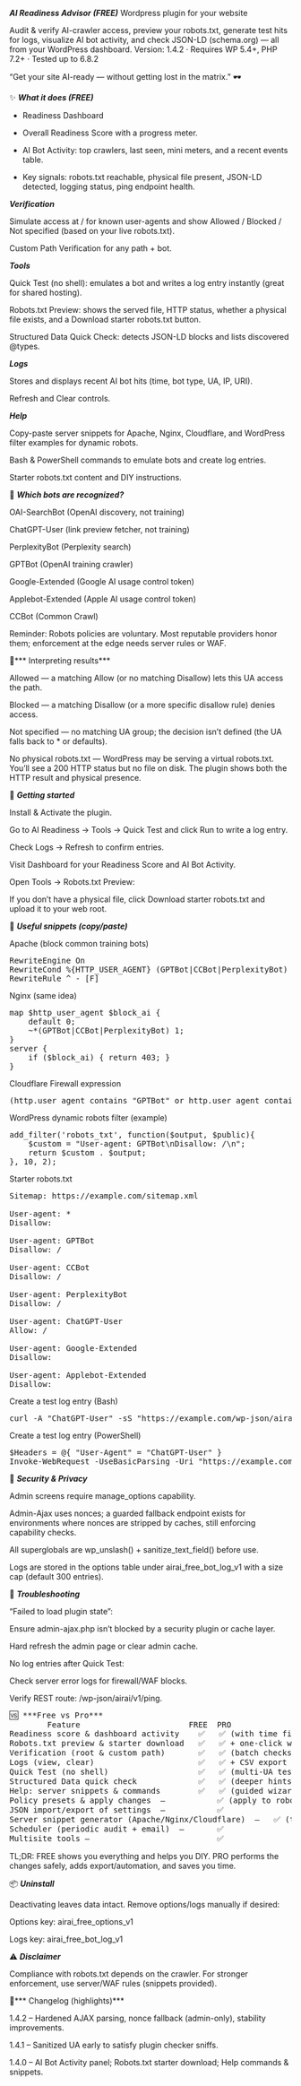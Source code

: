 ***AI Readiness Advisor (FREE)*** Wordpress plugin for your website

Audit & verify AI-crawler access, preview your robots.txt, generate test hits for logs, visualize AI bot activity, and check JSON-LD (schema.org) — all from your WordPress dashboard.
Version: 1.4.2 · Requires WP 5.4+, PHP 7.2+ · Tested up to 6.8.2

“Get your site AI-ready — without getting lost in the matrix.” 🕶️

✨ ***What it does (FREE)***

* Readiness Dashboard

 * Overall Readiness Score with a progress meter.

 * AI Bot Activity: top crawlers, last seen, mini meters, and a recent events table.

 * Key signals: robots.txt reachable, physical file present, JSON-LD detected, logging status, ping endpoint health.

***Verification***

Simulate access at / for known user-agents and show Allowed / Blocked / Not specified (based on your live robots.txt).

Custom Path Verification for any path + bot.

***Tools***

Quick Test (no shell): emulates a bot and writes a log entry instantly (great for shared hosting).

Robots.txt Preview: shows the served file, HTTP status, whether a physical file exists, and a Download starter robots.txt button.

Structured Data Quick Check: detects JSON-LD blocks and lists discovered @types.

***Logs***

Stores and displays recent AI bot hits (time, bot type, UA, IP, URI).

Refresh and Clear controls.

***Help***

Copy-paste server snippets for Apache, Nginx, Cloudflare, and WordPress filter examples for dynamic robots.

Bash & PowerShell commands to emulate bots and create log entries.

Starter robots.txt content and DIY instructions.

🔎 ***Which bots are recognized?***

OAI-SearchBot (OpenAI discovery, not training)

ChatGPT-User (link preview fetcher, not training)

PerplexityBot (Perplexity search)

GPTBot (OpenAI training crawler)

Google-Extended (Google AI usage control token)

Applebot-Extended (Apple AI usage control token)

CCBot (Common Crawl)

Reminder: Robots policies are voluntary. Most reputable providers honor them; enforcement at the edge needs server rules or WAF.

🧭*** Interpreting results***

Allowed — a matching Allow (or no matching Disallow) lets this UA access the path.

Blocked — a matching Disallow (or a more specific disallow rule) denies access.

Not specified — no matching UA group; the decision isn’t defined (the UA falls back to * or defaults).

No physical robots.txt — WordPress may be serving a virtual robots.txt. You’ll see a 200 HTTP status but no file on disk. The plugin shows both the HTTP result and physical presence.

🚀 ***Getting started***

Install & Activate the plugin.

Go to AI Readiness → Tools → Quick Test and click Run to write a log entry.

Check Logs → Refresh to confirm entries.

Visit Dashboard for your Readiness Score and AI Bot Activity.

Open Tools → Robots.txt Preview:

If you don’t have a physical file, click Download starter robots.txt and upload it to your web root.

🧰 ***Useful snippets (copy/paste)***

Apache (block common training bots)
<pre>
RewriteEngine On
RewriteCond %{HTTP_USER_AGENT} (GPTBot|CCBot|PerplexityBot) [NC]
RewriteRule ^ - [F]
</pre>

Nginx (same idea)
<pre>
map $http_user_agent $block_ai {
    default 0;
    ~*(GPTBot|CCBot|PerplexityBot) 1;
}
server {
    if ($block_ai) { return 403; }
}
</pre>

Cloudflare Firewall expression
<pre>
(http.user_agent contains "GPTBot" or http.user_agent contains "CCBot" or http.user_agent contains "PerplexityBot")
</pre>

WordPress dynamic robots filter (example)
<pre>
add_filter('robots_txt', function($output, $public){
    $custom = "User-agent: GPTBot\nDisallow: /\n";
    return $custom . $output;
}, 10, 2);
</pre>

Starter robots.txt
<pre>
Sitemap: https://example.com/sitemap.xml

User-agent: *
Disallow:

User-agent: GPTBot
Disallow: /

User-agent: CCBot
Disallow: /

User-agent: PerplexityBot
Disallow: /

User-agent: ChatGPT-User
Allow: /

User-agent: Google-Extended
Disallow:

User-agent: Applebot-Extended
Disallow:
</pre>

Create a test log entry (Bash)
<pre>
curl -A "ChatGPT-User" -sS "https://example.com/wp-json/airai/v1/ping?path=/airai-test"
</pre>

Create a test log entry (PowerShell)
<pre>
$Headers = @{ "User-Agent" = "ChatGPT-User" }
Invoke-WebRequest -UseBasicParsing -Uri "https://example.com/wp-json/airai/v1/ping?path=/airai-test" -Headers $Headers | Out-Null
</pre>
🔐 ***Security & Privacy***

Admin screens require manage_options capability.

Admin-Ajax uses nonces; a guarded fallback endpoint exists for environments where nonces are stripped by caches, still enforcing capability checks.

All superglobals are wp_unslash() + sanitize_text_field() before use.

Logs are stored in the options table under airai_free_bot_log_v1 with a size cap (default 300 entries).

🧩 ***Troubleshooting***

“Failed to load plugin state”:

Ensure admin-ajax.php isn’t blocked by a security plugin or cache layer.

Hard refresh the admin page or clear admin cache.

No log entries after Quick Test:

Check server error logs for firewall/WAF blocks.

Verify REST route: /wp-json/airai/v1/ping.
<pre>
🆚 ***Free vs Pro***
        Feature              	      FREE  PRO
Readiness score & dashboard activity	✅	✅ (with time filters & export)
Robots.txt preview & starter download	✅	✅ + one-click write to disk (with backup & revert)
Verification (root & custom path)	    ✅	✅ (batch checks + saved scenarios)
Logs (view, clear)	                    ✅	✅ + CSV export & retention controls
Quick Test (no shell)	                ✅	✅ (multi-UA test matrix)
Structured Data quick check	            ✅	✅ (deeper hints + external validators links)
Help: server snippets & commands	    ✅	✅ (guided wizards + copy buttons)
Policy presets & apply changes	—	        ✅ (apply to robots.txt dynamically or physical file)
JSON import/export of settings	—	        ✅
Server snippet generator (Apache/Nginx/Cloudflare)	—	✅ (tailored to site paths)
Scheduler (periodic audit + email)	—	    ✅
Multisite tools	—	                        ✅
</pre>
TL;DR: FREE shows you everything and helps you DIY. PRO performs the changes safely, adds export/automation, and saves you time.

📦 ***Uninstall***

Deactivating leaves data intact. Remove options/logs manually if desired:

Options key: airai_free_options_v1

Logs key: airai_free_bot_log_v1

⚠️ ***Disclaimer***

Compliance with robots.txt depends on the crawler. For stronger enforcement, use server/WAF rules (snippets provided).

🧠*** Changelog (highlights)***

1.4.2 – Hardened AJAX parsing, nonce fallback (admin-only), stability improvements.

1.4.1 – Sanitized UA early to satisfy plugin checker sniffs.

1.4.0 – AI Bot Activity panel; Robots.txt starter download; Help commands & snippets.
